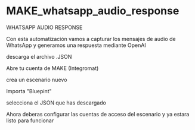 # MAKE_whatsapp_audio_response

WHATSAPP AUDIO RESPONSE

Con esta automatización vamos a capturar los mensajes de audio de WhatsApp
y generamos una respuesta mediante OpenAI


descarga el archivo .JSON

Abre tu cuenta de MAKE (Integromat)

crea un escenario nuevo

Importa "Bluepint"

selecciona el JSON que has descargado

Ahora deberas configurar las cuentas de acceso del escenario y ya estara listo para funcionar
